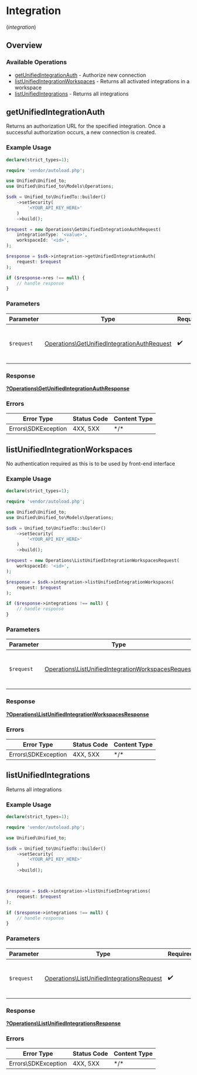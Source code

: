 # Integration
(*integration*)

## Overview

### Available Operations

* [getUnifiedIntegrationAuth](#getunifiedintegrationauth) - Authorize new connection
* [listUnifiedIntegrationWorkspaces](#listunifiedintegrationworkspaces) - Returns all activated integrations in a workspace
* [listUnifiedIntegrations](#listunifiedintegrations) - Returns all integrations

## getUnifiedIntegrationAuth

Returns an authorization URL for the specified integration.  Once a successful authorization occurs, a new connection is created.

### Example Usage

<!-- UsageSnippet language="php" operationID="getUnifiedIntegrationAuth" method="get" path="/unified/integration/auth/{workspace_id}/{integration_type}" -->
```php
declare(strict_types=1);

require 'vendor/autoload.php';

use Unified\Unified_to;
use Unified\Unified_to\Models\Operations;

$sdk = Unified_to\UnifiedTo::builder()
    ->setSecurity(
        '<YOUR_API_KEY_HERE>'
    )
    ->build();

$request = new Operations\GetUnifiedIntegrationAuthRequest(
    integrationType: '<value>',
    workspaceId: '<id>',
);

$response = $sdk->integration->getUnifiedIntegrationAuth(
    request: $request
);

if ($response->res !== null) {
    // handle response
}
```

### Parameters

| Parameter                                                                                                  | Type                                                                                                       | Required                                                                                                   | Description                                                                                                |
| ---------------------------------------------------------------------------------------------------------- | ---------------------------------------------------------------------------------------------------------- | ---------------------------------------------------------------------------------------------------------- | ---------------------------------------------------------------------------------------------------------- |
| `$request`                                                                                                 | [Operations\GetUnifiedIntegrationAuthRequest](../../Models/Operations/GetUnifiedIntegrationAuthRequest.md) | :heavy_check_mark:                                                                                         | The request object to use for the request.                                                                 |

### Response

**[?Operations\GetUnifiedIntegrationAuthResponse](../../Models/Operations/GetUnifiedIntegrationAuthResponse.md)**

### Errors

| Error Type          | Status Code         | Content Type        |
| ------------------- | ------------------- | ------------------- |
| Errors\SDKException | 4XX, 5XX            | \*/\*               |

## listUnifiedIntegrationWorkspaces

No authentication required as this is to be used by front-end interface

### Example Usage

<!-- UsageSnippet language="php" operationID="listUnifiedIntegrationWorkspaces" method="get" path="/unified/integration/workspace/{workspace_id}" -->
```php
declare(strict_types=1);

require 'vendor/autoload.php';

use Unified\Unified_to;
use Unified\Unified_to\Models\Operations;

$sdk = Unified_to\UnifiedTo::builder()
    ->setSecurity(
        '<YOUR_API_KEY_HERE>'
    )
    ->build();

$request = new Operations\ListUnifiedIntegrationWorkspacesRequest(
    workspaceId: '<id>',
);

$response = $sdk->integration->listUnifiedIntegrationWorkspaces(
    request: $request
);

if ($response->integrations !== null) {
    // handle response
}
```

### Parameters

| Parameter                                                                                                                | Type                                                                                                                     | Required                                                                                                                 | Description                                                                                                              |
| ------------------------------------------------------------------------------------------------------------------------ | ------------------------------------------------------------------------------------------------------------------------ | ------------------------------------------------------------------------------------------------------------------------ | ------------------------------------------------------------------------------------------------------------------------ |
| `$request`                                                                                                               | [Operations\ListUnifiedIntegrationWorkspacesRequest](../../Models/Operations/ListUnifiedIntegrationWorkspacesRequest.md) | :heavy_check_mark:                                                                                                       | The request object to use for the request.                                                                               |

### Response

**[?Operations\ListUnifiedIntegrationWorkspacesResponse](../../Models/Operations/ListUnifiedIntegrationWorkspacesResponse.md)**

### Errors

| Error Type          | Status Code         | Content Type        |
| ------------------- | ------------------- | ------------------- |
| Errors\SDKException | 4XX, 5XX            | \*/\*               |

## listUnifiedIntegrations

Returns all integrations

### Example Usage

<!-- UsageSnippet language="php" operationID="listUnifiedIntegrations" method="get" path="/unified/integration" -->
```php
declare(strict_types=1);

require 'vendor/autoload.php';

use Unified\Unified_to;

$sdk = Unified_to\UnifiedTo::builder()
    ->setSecurity(
        '<YOUR_API_KEY_HERE>'
    )
    ->build();



$response = $sdk->integration->listUnifiedIntegrations(
    request: $request
);

if ($response->integrations !== null) {
    // handle response
}
```

### Parameters

| Parameter                                                                                              | Type                                                                                                   | Required                                                                                               | Description                                                                                            |
| ------------------------------------------------------------------------------------------------------ | ------------------------------------------------------------------------------------------------------ | ------------------------------------------------------------------------------------------------------ | ------------------------------------------------------------------------------------------------------ |
| `$request`                                                                                             | [Operations\ListUnifiedIntegrationsRequest](../../Models/Operations/ListUnifiedIntegrationsRequest.md) | :heavy_check_mark:                                                                                     | The request object to use for the request.                                                             |

### Response

**[?Operations\ListUnifiedIntegrationsResponse](../../Models/Operations/ListUnifiedIntegrationsResponse.md)**

### Errors

| Error Type          | Status Code         | Content Type        |
| ------------------- | ------------------- | ------------------- |
| Errors\SDKException | 4XX, 5XX            | \*/\*               |